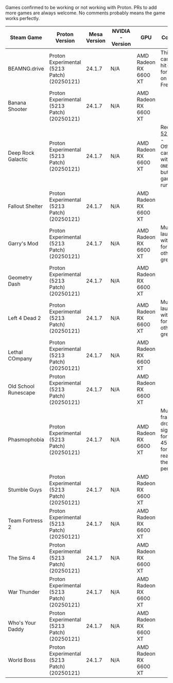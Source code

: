 Games confirmed to be working or not working with Proton. PRs to add more games are always welcome.
No comments probably means the game works perfectly.

  Steam Game | Proton Version | Mesa Version | NVIDIA-Version | GPU | Comments
  ------------ | ------------- | ------------------------ | ------------- | ------------- | -------------
BEAMNG.drive | Proton Experimental (5213 Patch) (20250121) | 24.1.7 | N/A | AMD Radeon RX 6600 XT | This game can be very hit-or-miss for people on FreeBSD.
Banana Shooter | Proton Experimental (5213 Patch) (20250121) | 24.1.7 | N/A | AMD Radeon RX 6600 XT |
Deep Rock Galactic | Proton Experimental (5213 Patch) (20250121) | 24.1.7 | N/A | AMD Radeon RX 6600 XT | Requires [5213 Patch](https://gitlab.winehq.org/wine/wine/-/merge_requests/5213/diffs) - Otherwise can be run with ```-ONETHREAD```, but the game won't run well.
Fallout Shelter | Proton Experimental (5213 Patch) (20250121) | 24.1.7 | N/A | AMD Radeon RX 6600 XT | 
Garry's Mod | Proton Experimental (5213 Patch) (20250121) | 24.1.7 | N/A | AMD Radeon RX 6600 XT | Must be launched with OSS for sound - otherwise great
Geometry Dash | Proton Experimental (5213 Patch) (20250121) | 24.1.7 | N/A | AMD Radeon RX 6600 XT | 
Left 4 Dead 2 | Proton Experimental (5213 Patch) (20250121) | 24.1.7 | N/A | AMD Radeon RX 6600 XT | Must be launched with OSS for sound - otherwise great
Lethal COmpany | Proton Experimental (5213 Patch) (20250121) | 24.1.7 | N/A | AMD Radeon RX 6600 XT | 
Old School Runescape | Proton Experimental (5213 Patch) (20250121) | 24.1.7 | N/A | AMD Radeon RX 6600 XT | 
Phasmophobia | Proton Experimental (5213 Patch) (20250121) | 24.1.7 | N/A | AMD Radeon RX 6600 XT | Multiplayer framerate drops significantly for the first 45 seconds for some reason, then runs perfectly. 
Stumble Guys | Proton Experimental (5213 Patch) (20250121) | 24.1.7 | N/A | AMD Radeon RX 6600 XT | 
Team Fortress 2 | Proton Experimental (5213 Patch) (20250121) | 24.1.7 | N/A | AMD Radeon RX 6600 XT | 
The Sims 4 | Proton Experimental (5213 Patch) (20250121) | 24.1.7 | N/A | AMD Radeon RX 6600 XT | 
War Thunder | Proton Experimental (5213 Patch) (20250121) | 24.1.7 | N/A | AMD Radeon RX 6600 XT | 
Who's Your Daddy | Proton Experimental (5213 Patch) (20250121) | 24.1.7 | N/A | AMD Radeon RX 6600 XT | 
World Boss | Proton Experimental (5213 Patch) (20250121) | 24.1.7 | N/A | AMD Radeon RX 6600 XT | 
